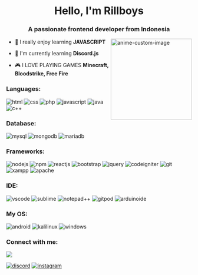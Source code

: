 </p>
<h1 align="center">Hello, I'm Rillboys</h1>
<h3 align="center">A passionate frontend developer from Indonesia</h3>
<img align="right" alt="anime-custom-image" width="220" src="https://tenor.com/bkJZS.gif">
<!-- <img align="right" alt="anime-custom-image" width="220" src="https://tenor.com/bkJZS.gif"> -->


- 🍫 I really enjoy learning ****JAVASCRIPT****

- 🌱 I'm currently learning **Discord.js**

- 🎮 I LOVE PLAYING GAMES **Minecraft, Bloodstrike, Free Fire**

<h3 align="left">Languages:</h3>
<p>
  <img src="https://img.shields.io/badge/HTML5-E34F26?style=for-the-badge&logo=html5&logoColor=white" alt="html">
  <img src="https://img.shields.io/badge/CSS3-1572B6?style=for-the-badge&logo=css3&logoColor=white" alt="css">
  <img src="https://img.shields.io/badge/PHP-777BB4?style=for-the-badge&logo=php&logoColor=white" alt="php">
  <img src="https://img.shields.io/badge/JavaScript-323330?style=for-the-badge&logo=javascript&logoColor=F7DF1E" alt="javascript">
  <img src="https://img.shields.io/badge/Java-ED8B00?style=for-the-badge&logo=java&logoColor=white" alt="java">
  <img src="https://img.shields.io/badge/C%2B%2B-00599C?style=for-the-badge&logo=c%2B%2B&logoColor=white" alt="c++">
</p>
<h3 align="left">Database:</h3>
<p>
  <img src="https://img.shields.io/badge/MySQL-005C84?style=for-the-badge&logo=mysql&logoColor=white" alt="mysql">
  <img src="https://img.shields.io/badge/MongoDB-4EA94B?style=for-the-badge&logo=mongodb&logoColor=white" alt="mongodb">
  <img src="https://img.shields.io/badge/MariaDB-003545?style=for-the-badge&logo=mariadb&logoColor=white" alt="mariadb">
  <img src="" alt="">
</p>
<h3 align="left">Frameworks:</h3>
<p>
  <img src="https://img.shields.io/badge/Node.js-339933?style=for-the-badge&logo=nodedotjs&logoColor=white" alt="nodejs">
  <img src="https://img.shields.io/badge/npm-CB3837?style=for-the-badge&logo=npm&logoColor=white" alt="npm">
  <img src="https://img.shields.io/badge/React-20232A?style=for-the-badge&logo=react&logoColor=61DAFB" alt="reactjs">
  <img src="https://img.shields.io/badge/Bootstrap-563D7C?style=for-the-badge&logo=bootstrap&logoColor=white" alt="bootstrap">
  <img src="https://img.shields.io/badge/jQuery-0769AD?style=for-the-badge&logo=jquery&logoColor=white" alt="jquery">
  <img src="https://img.shields.io/badge/Codeigniter-EF4223?style=for-the-badge&logo=codeigniter&logoColor=white" alt="codeigniter">
  <img src="https://img.shields.io/badge/Git-F05032?style=for-the-badge&logo=git&logoColor=white" alt="git">
  <img src="https://img.shields.io/badge/Xampp-F37623?style=for-the-badge&logo=xampp&logoColor=white" alt="xampp">
  <img src="https://img.shields.io/badge/Apache-D22128?style=for-the-badge&logo=Apache&logoColor=white" alt="apache">
</p>
<h3 align="left">IDE:</h3>
<p>
  <img src="https://img.shields.io/badge/Visual_Studio_Code-0078D4?style=for-the-badge&logo=visual%20studio%20code&logoColor=white" alt="vscode">
  <img src="https://img.shields.io/badge/sublime_text-%23575757.svg?&style=for-the-badge&logo=sublime-text&logoColor=important" alt="sublime">
  <img src="https://img.shields.io/badge/Notepad++-90E59A.svg?style=for-the-badge&logo=notepad%2B%2B&logoColor=black" alt="notepad++">
  <img src="https://img.shields.io/badge/Gitpod-000000?style=for-the-badge&logo=gitpod&logoColor=#FFAE33" alt="gitpod">
  <img src="https://img.shields.io/badge/Arduino_IDE-00979D?style=for-the-badge&logo=arduino&logoColor=white" alt="arduinoide">
</p>
<h3 align="left">My OS:</h3>
<p>
  <img src="https://img.shields.io/badge/Android-3DDC84?style=for-the-badge&logo=android&logoColor=white" alt="android">
  <img src="https://img.shields.io/badge/Kali_Linux-557C94?style=for-the-badge&logo=kali-linux&logoColor=white" alt="kalilinux">
  <img src="https://img.shields.io/badge/Windows-0078D6?style=for-the-badge&logo=windows&logoColor=white" alt="windows">
</p>
<h3 align="left">Connect with me:</h3>
<a href="https://discordapp.com/users/732699880018935959/">
  <img src="https://discord.c99.nl/widget/theme-3/732699880018935959.png" />
</a>
<p>
  <a href="https://discordapp.com/users/732699880018935959/"><img src="https://img.shields.io/badge/Discord-7289DA?style=for-the-badge&logo=discord&logoColor=white" alt="discord"></a>
  <a href="https://instagram.com/usril_24"><img src="https://img.shields.io/badge/Instagram-E4405F?style=for-the-badge&logo=instagram&logoColor=white" alt="instagram"></a>
</p>
